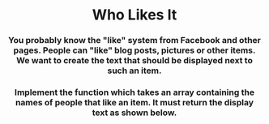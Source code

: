<div align = "center">

# Who Likes It

</div>

<div align= "center">

<h3>You probably know the "like" system from Facebook and other pages. People can "like" blog posts, pictures or other items. We want to create the text that should be displayed next to such an item.</h3>

<h3>Implement the function which takes an array containing the names of people that like an item. It must return the display text as shown below.</h3>

</div>
